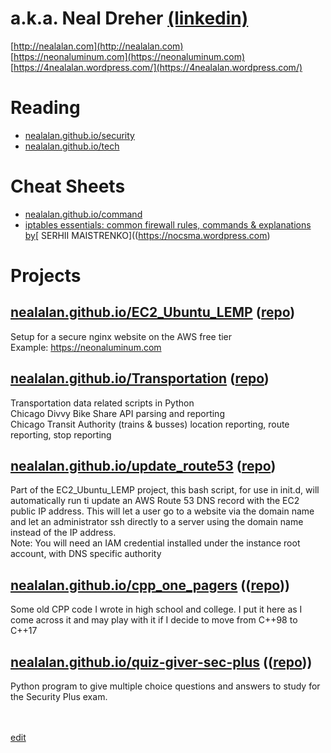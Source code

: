 # a.k.a. Neal Dreher [(linkedin)](https://www.linkedin.com/in/nealdreher)
[http://nealalan.com](http://nealalan.com)
<br>
[https://neonaluminum.com](https://neonaluminum.com)
<br>
[https://4nealalan.wordpress.com/](https://4nealalan.wordpress.com/)
# Reading
- [nealalan.github.io/security](https://nealalan.github.io/security)
- [nealalan.github.io/tech](https://nealalan.github.io/tech)
# Cheat Sheets
- [nealalan.github.io/command](https://nealalan.github.io/command)
- [iptables essentials: common firewall rules, commands & explanations by](https://nocsma.wordpress.com/2016/10/21/iptables-essentials-common-firewall-rules-and-commands/)[ SERHII MAISTRENKO]((https://nocsma.wordpress.com)
# Projects
## <a href="https://nealalan.github.io/EC2_Ubuntu_LEMP">nealalan.github.io/EC2_Ubuntu_LEMP</a> (<a href="https://github.com/nealalan/EC2_Ubuntu_LEMP">repo</a>)
Setup for a secure nginx website on the AWS free tier<br>
Example: https://neonaluminum.com<br>
## <a href="https://nealalan.github.io/Transportation">nealalan.github.io/Transportation</a> (<a href="https://github.com/nealalan/Transportation">repo</a>)
Transportation data related scripts in Python<br>
Chicago Divvy Bike Share API parsing and reporting<br>
Chicago Transit Authority (trains & busses) location reporting, route reporting, stop reporting<br>
## <a href="https://nealalan.github.io/update_route53">nealalan.github.io/update_route53</a> (<a href="https://github.com/nealalan/update_route53">repo</a>)
Part of the EC2_Ubuntu_LEMP project, this bash script, for use in init.d, will automatically run ti update an AWS Route 53 DNS record with the EC2 public IP address. This will let a user go to a website via the domain name and let an administrator ssh directly to a server using the domain name instead of the IP address.<br>
Note: You will need an IAM credential installed under the instance root account, with DNS specific authority<br>
## [nealalan.github.io/cpp_one_pagers](https://nealalan.github.io/cpp_one_pagers) (([repo](https://github.com/nealalan/cpp_one_pagers)))
Some old CPP code I wrote in high school and college. I put it here as I come across it and may play with it if I decide to move from C++98 to C++17
## [nealalan.github.io/quiz-giver-sec-plus](https://nealalan.github.io/quiz-giver-sec-plus) (([repo](https://github.com/nealalan/quiz-giver-sec-plus)))
Python program to give multiple choice questions and answers to study for the Security Plus exam.

<br><br>
[edit](https://github.com/nealalan/nealalan.github.io/edit/master/README.md)
